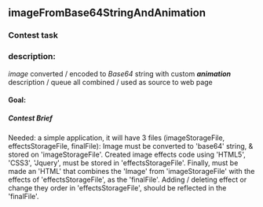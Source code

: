 ##  imageFromBase64StringAndAnimation
###  Contest task
###    description:
*image* converted / encoded to _Base64_ string with 
custom **_animation_** description / queue
all combined / used as source to web page 

####  Goal:
#####  Contest Brief
Needed: 
a simple application, 
it will have 
3 files 
(imageStorageFile, 
effectsStorageFile, 
finalFile):
Image must be 
converted to 'base64' string, 
& stored on 'imageStorageFile'.
Created image effects code using 
'HTML5', 'CSS3', 'Jquery', 
must be stored in 'effectsStorageFile'.
Finally, must be made an 'HTML' that 
combines 
the 'Image' from 'imageStorageFile' with 
the effects of 'effectsStorageFile', 
as the 'finalFile'.
Adding / deleting effect or 
change they order in 'effectsStorageFile', 
should be reflected in the 'finalFile'.
